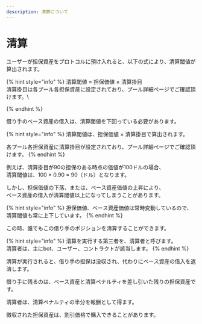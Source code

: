 ```yaml
---
description: 清算について
---
```


# 清算

ユーザーが担保資産をプロトコルに預け入れると、以下の式により、清算閾値が算出されます。

{% hint style="info" %}
清算閾値 = 担保価値 × 清算掛目\
清算掛目は各プール各担保資産に設定されており、プール詳細ページでご確認頂けます。\

{% endhint %}

借り手のベース資産の借入は、清算閾値を下回っている必要があります。

{% hint style="info" %}
清算閾値は、担保価値 × 清算掛目で算出されます。

各プール各担保資産に清算掛目が設定されており、プール詳細ページでご確認頂けます。
{% endhint %}

例えば、清算掛目が90の担保のある時点の価値が100ドルの場合、\
清算閾値は、100 × 0.90 = 90（ドル）となります。

しかし、担保価値の下落、または、ベース資産価値の上昇により、\
ベース資産の借入が清算閾値以上になってしまうことがあります。

{% hint style="info" %}
担保価値、ベース資産価値は常時変動しているので、清算閾値も常に上下しています。
{% endhint %}

この時、誰でもこの借り手のポジションを清算することができます。

{% hint style="info" %}
清算を実行する第三者を、清算者と呼びます。\
清算者は、主にbot、ユーザー、コントラクトが該当します。
{% endhint %}

清算が実行されると、借り手の担保は没収され、代わりにベース資産の借入を返済します。

借り手に残るのは、ベース資産と清算ペナルティを差し引いた残りの担保資産です。

清算者は、清算ペナルティの半分を報酬として得ます。

徴収された担保資産は、割引価格で購入できることがあります。
